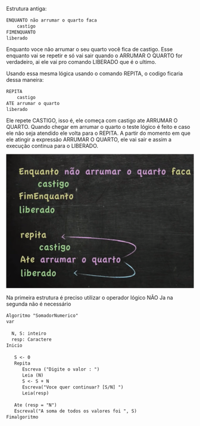 Estrutura antiga:

~~~
ENQUANTO não arrumar o quarto faca
    castigo
FIMENQUANTO
liberado
~~~
Enquanto voce não arrumar o seu quarto você fica de castigo.
Esse enquanto vai se repetir e só vai sair quando o ARRUMAR O QUARTO for verdadeiro, ai ele vai pro comando LIBERADO que é o ultimo.

Usando essa mesma lógica usando o comando REPITA, o codigo ficaria dessa maneira:

~~~
REPITA 
    castigo
ATE arrumar o quarto
liberado
~~~
Ele repete CASTIGO, isso é, ele começa com castigo ate ARRUMAR O QUARTO. Quando chegar em arrumar o quarto o teste lógico é feito e caso ele não seja atendido ele volta para o REPITA. A partir do momento em que ele atingir a expressão ARRUMAR O QUARTO, ele vai sair e assim a execução continua para o LIBERADO.

![](/images/Captura%20de%20tela%20de%202023-01-05%2011-09-27.png)

Na primeira estrutura é preciso utilizar o operador lógico NÃO
Ja na segunda não é necessário

~~~
Algoritmo "SomadorNumerico"
var

  N, S: inteiro
  resp: Caractere
Inicio

   S <- 0
   Repita
      Escreva ("Digite o valor : ")
      Leia (N)
      S <- S + N
      Escreva("Voce quer continuar? [S/N] ")
      Leia(resp)

   Ate (resp = "N")
   Escreval("A soma de todos os valores foi ", S)
Fimalgoritmo
~~~